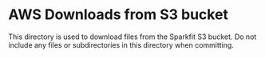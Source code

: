 # AWS Downloads from S3 bucket

This directory is used to download files from the Sparkfit S3 bucket. Do not include any files or subdirectories in this directory when committing.